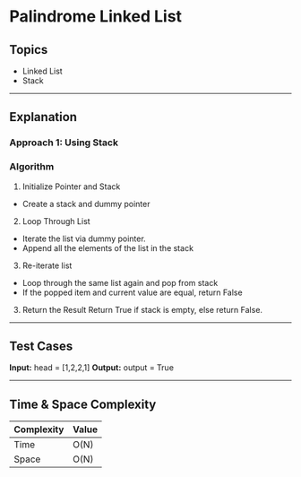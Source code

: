 # Palindrome Linked List

## Topics
- Linked List
- Stack

---

## Explanation

### Approach 1: Using Stack

### Algorithm

1. Initialize Pointer and Stack
- Create a stack and dummy pointer 

2. Loop Through List

- Iterate the list via dummy pointer.
- Append all the elements of the list in the stack

3. Re-iterate list
- Loop through the same list again and pop from stack
- If the popped item and current value are equal, return False

3. Return the Result
Return True if stack is empty, else return False.

---

## Test Cases

**Input:**
head = [1,2,2,1]
**Output:**
output = True

--- 

## Time & Space Complexity

| Complexity | Value |
|------------|-------|
| Time       | O(N)  |
| Space      | O(N)  |
